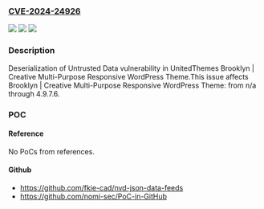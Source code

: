 ### [CVE-2024-24926](https://cve.mitre.org/cgi-bin/cvename.cgi?name=CVE-2024-24926)
![](https://img.shields.io/static/v1?label=Product&message=Brooklyn%20%7C%20Creative%20Multi-Purpose%20Responsive%20WordPress%20Theme&color=blue)
![](https://img.shields.io/static/v1?label=Version&message=n%2Fa%3C%3D%204.9.7.6%20&color=brighgreen)
![](https://img.shields.io/static/v1?label=Vulnerability&message=CWE-502%20Deserialization%20of%20Untrusted%20Data&color=brighgreen)

### Description

Deserialization of Untrusted Data vulnerability in UnitedThemes Brooklyn | Creative Multi-Purpose Responsive WordPress Theme.This issue affects Brooklyn | Creative Multi-Purpose Responsive WordPress Theme: from n/a through 4.9.7.6.

### POC

#### Reference
No PoCs from references.

#### Github
- https://github.com/fkie-cad/nvd-json-data-feeds
- https://github.com/nomi-sec/PoC-in-GitHub

